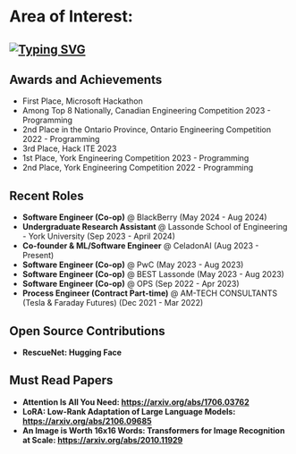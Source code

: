 # Area of Interest:
[![Typing SVG](https://readme-typing-svg.herokuapp.com?font=Fira+Code&weight=1000&size=56&pause=1000&color=0DE140&random=false&width=2000&height=200&lines=Backend+Development%2C+Distributed+Systems+%26+Machine+Learning)](https://git.io/typing-svg)
---
## Awards and Achievements

- First Place, Microsoft Hackathon
- Among Top 8 Nationally, Canadian Engineering Competition 2023 - Programming
- 2nd Place in the Ontario Province, Ontario Engineering Competition 2022 - Programming
- 3rd Place, Hack ITE 2023
- 1st Place, York Engineering Competition 2023 - Programming
- 2nd Place, York Engineering Competition 2022 - Programming
  
## Recent Roles

- **Software Engineer (Co-op)** @ BlackBerry (May 2024 - Aug 2024)
- **Undergraduate Research Assistant** @ Lassonde School of Engineering - York University (Sep 2023 - April 2024)
- **Co-founder & ML/Software Engineer** @ CeladonAI (Aug 2023 - Present)
- **Software Engineer (Co-op)** @ PwC (May 2023 - Aug 2023)
- **Software Engineer (Co-op)** @ BEST Lassonde (May 2023 - Aug 2023)
- **Software Engineer (Co-op)** @ OPS (Sep 2022 - Apr 2023)
- **Process Engineer (Contract Part-time)** @ AM-TECH CONSULTANTS (Tesla & Faraday Futures) (Dec 2021 - Mar 2022)
  
## Open Source Contributions
- **RescueNet: Hugging Face**

## Must Read Papers
- **Attention Is All You Need: https://arxiv.org/abs/1706.03762**
- **LoRA: Low-Rank Adaptation of Large Language Models: https://arxiv.org/abs/2106.09685**
- **An Image is Worth 16x16 Words: Transformers for Image Recognition at Scale: https://arxiv.org/abs/2010.11929**
  
<!-- Proudly creplated with GPRM ( https://gprm.itsvg.in ) -->
